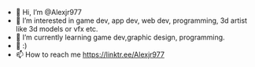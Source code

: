 - 👋 Hi, I’m @Alexjr977
- 👀 I’m interested in game dev, app dev, web dev, programming, 3d artist like 3d models or vfx etc.
- 🌱 I’m currently learning game dev,graphic design, programming.
- 💞️ :)
- 📫 How to reach me https://linktr.ee/Alexjr977

<!---
Alexjr977/Alexjr977 is a ✨ special ✨ repository because its `README.md` (this file) appears on your GitHub profile.
You can click the Preview link to take a look at your changes.
--->
